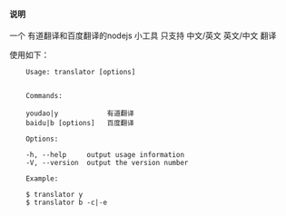 #### 说明

一个 有道翻译和百度翻译的nodejs 小工具 只支持 中文/英文 英文/中文 翻译

使用如下：

        Usage: translator [options]


        Commands:

        youdao|y            有道翻译
        baidu|b [options]   百度翻译

        Options:

        -h, --help     output usage information
        -V, --version  output the version number

        Example:

        $ translator y
        $ translator b -c|-e
